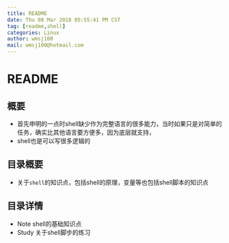 ```yaml
---
title: README
date: Thu 08 Mar 2018 05:55:41 PM CST
tag: [readme,shell]
categories: Linux
author: wmsj100
mail: wmsj100@hotmail.com
---
```


# README

## 概要
- 首先申明的一点时shell缺少作为完整语言的很多能力，当时如果只是对简单的任务，确实比其他语言要方便多，因为底层就支持，
- shell也是可以写很多逻辑的

## 目录概要
- 关于`shell`的知识点，包括shell的原理，变量等也包括shell脚本的知识点

## 目录详情
- Note shell的基础知识点
- Study 关于shell脚步的练习
